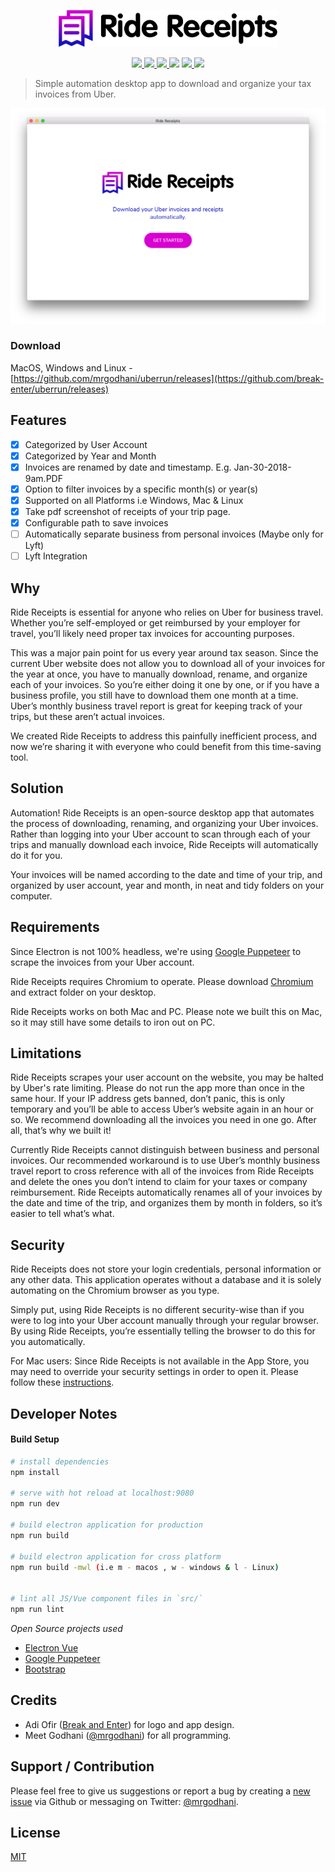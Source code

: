 <p align="center"><img src="/ride-receipts.png" alt="Ride Receipts" width="350"></p>

<p align="center">
<a href="https://travis-ci.org/mrgodhani/uberrun">
<img src="https://travis-ci.org/mrgodhani/uberrun.svg?branch=master">
</a>
<a href="https://codeclimate.com/github/mrgodhani/uberrun/maintainability">
<img src="https://api.codeclimate.com/v1/badges/b1b6cc14751a2e62aa4b/maintainability" />
</a>
<a href="https://david-dm.org/ridereceipts/ridereceipts">
<img src="https://david-dm.org/ridereceipts/ridereceipts.svg" />
</a>
<a href="https://david-dm.org/ridereceipts/ridereceipts?type=dev" title="devDependencies status"><img src="https://david-dm.org/ridereceipts/ridereceipts/dev-status.svg"/></a>
<a href="https://www.paypal.com/cgi-bin/webscr?cmd=_s-xclick&hosted_button_id=5GHVYY9WEL78Y">
 <img src="https://img.shields.io/badge/Donate-PayPal-green.svg"/>
</a>
<a href="https://www.producthunt.com/posts/uber-run">
  <img src="https://img.shields.io/badge/producthunt-vote-orange.svg">
</a>
</p>

> Simple automation desktop app to download and organize your tax invoices from Uber.


![screenshot](/ridereceipt-app.png)

### Download

MacOS, Windows and Linux - [https://github.com/mrgodhani/uberrun/releases](https://github.com/break-enter/uberrun/releases)

## Features

- [x] Categorized by User Account
- [x] Categorized by Year and Month
- [x] Invoices are renamed by date and timestamp. E.g. Jan-30-2018-9am.PDF
- [x] Option to filter invoices by a specific month(s) or year(s)
- [x] Supported on all Platforms i.e Windows, Mac & Linux
- [x] Take pdf screenshot of receipts of your trip page.
- [x] Configurable path to save invoices
- [ ] Automatically separate business from personal invoices (Maybe only for Lyft)
- [ ] Lyft Integration

## Why

Ride Receipts is essential for anyone who relies on Uber for business travel. Whether you’re self-employed or get reimbursed by your employer for travel, you’ll likely need proper tax invoices for accounting purposes.

This was a major pain point for us every year around tax season. Since the current Uber website does not allow you to download all of your invoices for the year at once, you have to manually download, rename, and organize each of your invoices. So you’re either doing it one by one, or if you have a business profile, you still have to download them one month at a time. Uber’s monthly business travel report is great for keeping track of your trips, but these aren’t actual invoices.

We created Ride Receipts to address this painfully inefficient process, and now we’re sharing it with everyone who could benefit from this time-saving tool.

## Solution

Automation! Ride Receipts is an open-source desktop app that automates the process of downloading, renaming, and organizing your Uber invoices. Rather than logging into your Uber account to scan through each of your trips and manually download each invoice, Ride Receipts will automatically do it for you.

Your invoices will be named according to the date and time of your trip, and organized by user account, year and month, in neat and tidy folders on your computer.

## Requirements

Since Electron is not 100% headless, we're using [Google Puppeteer](https://github.com/GoogleChrome/puppeteer) to scrape the invoices from your Uber account.

Ride Receipts requires Chromium to operate. Please download [Chromium](https://download-chromium.appspot.com/) and extract folder on your desktop.

Ride Receipts works on both Mac and PC. Please note we built this on Mac, so it may still have some details to iron out on PC.

## Limitations

Ride Receipts scrapes your user account on the website, you may be halted by Uber's rate limiting. Please do not run the app more than once in the same hour. If your IP address gets banned, don’t panic, this is only temporary and you’ll be able to access Uber’s website again in an hour or so. We recommend downloading all the invoices you need in one go. After all, that’s why we built it!

Currently Ride Receipts cannot distinguish between business and personal invoices. Our recommended workaround is to use Uber’s monthly business travel report to cross reference with all of the invoices from Ride Receipts and delete the ones you don’t intend to claim for your taxes or company reimbursement. Ride Receipts automatically renames all of your invoices by the date and time of the trip, and organizes them by month in folders, so it’s easier to tell what’s what.

## Security

Ride Receipts does not store your login credentials, personal information or any other data. This application operates without a database and it is solely automating on the Chromium browser as you type.

Simply put, using Ride Receipts is no different security-wise than if you were to log into your Uber account manually through your regular browser. By using Ride Receipts, you’re essentially telling the browser to do this for you automatically.

For Mac users: Since Ride Receipts is not available in the App Store, you may need to override your security settings in order to open it. Please follow these [instructions](https://support.apple.com/kb/PH25088?locale=en_US).

## Developer Notes

#### Build Setup

``` bash
# install dependencies
npm install

# serve with hot reload at localhost:9080
npm run dev

# build electron application for production
npm run build

# build electron application for cross platform
npm run build -mwl (i.e m - macos , w - windows & l - Linux)


# lint all JS/Vue component files in `src/`
npm run lint

```

*Open Source projects used*

- [Electron Vue](https://github.com/SimulatedGREG/electron-vue)
- [Google Puppeteer](https://github.com/GoogleChrome/puppeteer)
- [Bootstrap](https://getbootstrap.com/)

## Credits

- Adi Ofir ([Break and Enter](https://www.breakenter.com)) for logo and app design.
- Meet Godhani ([@mrgodhani](https://twitter.com/mrgodhani)) for all programming.

## Support / Contribution

Please feel free to give us suggestions or report a bug by creating a [new issue](https://github.com/ridereceipts/ridereceipts/issues) via Github or messaging on  Twitter: [@mrgodhani](https://twitter.com/mrgodhani).

## License
[MIT](https://github.com/ridereceipts/ridereceipts/blob/master/LICENSE)
